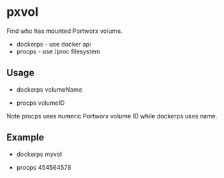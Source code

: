 pxvol
=====

Find who has mounted Portworx volume.

* dockerps - use docker api
* procps - use /proc filesystem

Usage
-----

* dockerps volumeName

* procps volumeID

Note procps uses numeric Portworx volume ID while dockerps uses name.

Example
-------

* dockerps myvol

* procps 454564578
